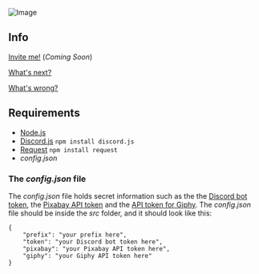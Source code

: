 ![Image](https://i.ibb.co/dLp1FSX/Untitled.png)


## Info
[Invite me!]() (*Coming Soon*)

[What's next?](https://github.com/jonassterud/Cosmos/projects/1)

[What's wrong?](https://github.com/jonassterud/Cosmos/issues)

## Requirements
* [Node.js](https://nodejs.org/en/)
* [Discord.js](https://discord.js.org/#/) `npm install discord.js`
* [Request](https://www.npmjs.com/package/request) `npm install request`
* *config.json*

### The *config.json* file
The *config.json* file holds secret information such as the the [Discord bot token](https://discordapp.com/developers/applications/), the [Pixabay API token](https://pixabay.com/no/service/about/api/) and the [API token for Giphy](https://developers.giphy.com/dashboard/). The *config.json* file should be inside the *src* folder, and it should look like this:
```
{
    "prefix": "your prefix here",
    "token": "your Discord bot token here",
    "pixabay": "your Pixabay API token here",
    "giphy": "your Giphy API token here"
}
```
